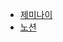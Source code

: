 

* [제미나이](https://ai.google.dev/gemini-api/docs/text-generation?hl=ko&authuser=1&_gl=1*191tagv*_up*MQ..*_ga*ODE5NTc2MzYuMTc0NjYwMjc3MA..*_ga_P1DBVKWT6V*czE3NDY2MDI3NjkkbzEkZzAkdDE3NDY2MDI3NjkkajAkbDAkaDExODMxMjU4NDY.)
* [노션](https://developers.notion.com/)